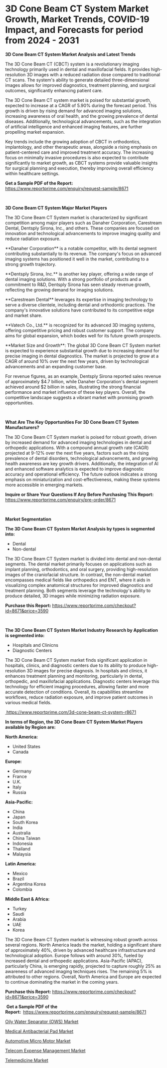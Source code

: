 <p><h1>3D Cone Beam CT System Market Growth, Market Trends, COVID-19 Impact, and Forecasts for period from 2024 - 2031</h1></p><p><strong>3D Cone Beam CT System Market Analysis and Latest Trends</strong></p>
<p><p>The 3D Cone Beam CT (CBCT) system is a revolutionary imaging technology primarily used in dental and maxillofacial fields. It provides high-resolution 3D images with a reduced radiation dose compared to traditional CT scans. The system's ability to generate detailed three-dimensional images allows for improved diagnostics, treatment planning, and surgical outcomes, significantly enhancing patient care.</p><p>The 3D Cone Beam CT system market is poised for substantial growth, expected to increase at a CAGR of 5.90% during the forecast period. This growth is driven by rising demand for advanced imaging solutions, increasing awareness of oral health, and the growing prevalence of dental diseases. Additionally, technological advancements, such as the integration of artificial intelligence and enhanced imaging features, are further propelling market expansion.</p><p>Key trends include the growing adoption of CBCT in orthodontics, implantology, and other therapeutic areas, alongside a rising emphasis on patient-centered care and improved treatment accuracy. The increasing focus on minimally invasive procedures is also expected to contribute significantly to market growth, as CBCT systems provide valuable insights for surgical planning and execution, thereby improving overall efficiency within healthcare settings.</p></p>
<p><strong>Get a Sample PDF of the Report:&nbsp;</strong> <a href="https://www.reportprime.com/enquiry/request-sample/8671">https://www.reportprime.com/enquiry/request-sample/8671</a></p>
<p>&nbsp;</p>
<p><strong>3D Cone Beam CT System Major Market Players</strong></p>
<p><p>The 3D Cone Beam CT System market is characterized by significant competition among major players such as Danaher Corporation, Carestream Dental, Dentsply Sirona, Inc., and others. These companies are focused on innovation and technological advancements to improve imaging quality and reduce radiation exposure.</p><p>**Danaher Corporation** is a notable competitor, with its dental segment contributing substantially to its revenue. The company's focus on advanced imaging systems has positioned it well in the market, contributing to a strong growth trajectory. </p><p>**Dentsply Sirona, Inc.** is another key player, offering a wide range of dental imaging solutions. With a strong portfolio of products and a commitment to R&D, Dentsply Sirona has seen steady revenue growth, reflecting the growing demand for imaging solutions.</p><p>**Carestream Dental** leverages its expertise in imaging technology to serve a diverse clientele, including dental and orthodontic practices. The company's innovative solutions have contributed to its competitive edge and market share.</p><p>**Vatech Co., Ltd.** is recognized for its advanced 3D imaging systems, offering competitive pricing and robust customer support. The company aims for global expansion, which bodes well for its future growth prospects.</p><p>**Market Size and Growth**: The global 3D Cone Beam CT System market is expected to experience substantial growth due to increasing demand for precise imaging in dental diagnostics. The market is projected to grow at a CAGR of around 10% over the next few years, driven by technological advancements and an expanding customer base.</p><p>For revenue figures, as an example, Dentsply Sirona reported sales revenue of approximately $4.7 billion, while Danaher Corporation's dental segment achieved around $2 billion in sales, illustrating the strong financial performance and market influence of these key players. Overall, the competitive landscape suggests a vibrant market with promising growth opportunities.</p></p>
<p>&nbsp;</p>
<p><strong>What Are The Key Opportunities For 3D Cone Beam CT System Manufacturers?</strong></p>
<p><p>The 3D Cone Beam CT System market is poised for robust growth, driven by increased demand for advanced imaging technologies in dental and orthopedic applications. With a compound annual growth rate (CAGR) projected at 9-12% over the next five years, factors such as the rising prevalence of dental disorders, technological advancements, and growing health awareness are key growth drivers. Additionally, the integration of AI and enhanced software analytics is expected to improve diagnostic accuracy and operational efficiency. The future outlook indicates a strong emphasis on miniaturization and cost-effectiveness, making these systems more accessible in emerging markets.</p></p>
<p><strong>Inquire or Share Your Questions If Any Before Purchasing This Report:</strong> <a href="https://www.reportprime.com/enquiry/pre-order/8671">https://www.reportprime.com/enquiry/pre-order/8671</a></p>
<p>&nbsp;</p>
<p><strong>Market Segmentation</strong></p>
<p><strong>The 3D Cone Beam CT System Market Analysis by types is segmented into:</strong></p>
<p><ul><li>Dental</li><li>Non-dental</li></ul></p>
<p><p>The 3D Cone Beam CT System market is divided into dental and non-dental segments. The dental market primarily focuses on applications such as implant planning, orthodontics, and oral surgery, providing high-resolution images of the craniofacial structure. In contrast, the non-dental market encompasses medical fields like orthopedics and ENT, where it aids in visualizing complex anatomical structures for improved diagnostics and treatment planning. Both segments leverage the technology's ability to produce detailed, 3D images while minimizing radiation exposure.</p></p>
<p><strong>Purchase this Report:&nbsp;</strong><a href="https://www.reportprime.com/checkout?id=8671&price=3590">https://www.reportprime.com/checkout?id=8671&price=3590</a></p>
<p>&nbsp;</p>
<p><strong>The 3D Cone Beam CT System Market Industry Research by Application is segmented into:</strong></p>
<p><ul><li>Hospitals and Clinicns</li><li>Diagnostic Centers</li></ul></p>
<p><p>The 3D Cone Beam CT System market finds significant application in hospitals, clinics, and diagnostic centers due to its ability to produce high-resolution 3D images for precise diagnosis. In hospitals and clinics, it enhances treatment planning and monitoring, particularly in dental, orthopedic, and maxillofacial applications. Diagnostic centers leverage this technology for efficient imaging procedures, allowing faster and more accurate detection of conditions. Overall, its capabilities streamline workflows, reduce radiation exposure, and improve patient outcomes in various medical fields.</p></p>
<p><a href="https://www.reportprime.com/3d-cone-beam-ct-system-r8671">&nbsp;https://www.reportprime.com/3d-cone-beam-ct-system-r8671</a></p>
<p><strong>In terms of Region, the 3D Cone Beam CT System Market Players available by Region are:</strong></p>
<p>
    <p> <strong> North America: </strong>
        <ul>
            <li>United States</li>
            <li>Canada</li>
        </ul>
        </p> 
    <p> <strong> Europe: </strong>
        <ul>
            <li>Germany</li>
            <li>France</li>
            <li>U.K.</li>
            <li>Italy</li>
            <li>Russia</li>
        </ul>
        </p> 
    <p> <strong> Asia-Pacific: </strong>
        <ul>
            <li>China</li>
            <li>Japan</li>
            <li>South Korea</li>
            <li>India</li>
            <li>Australia</li>
            <li>China Taiwan</li>
            <li>Indonesia</li>
            <li>Thailand</li>
            <li>Malaysia</li>
        </ul>
        </p> 
    <p> <strong> Latin America: </strong>
        <ul>
            <li>Mexico</li>
            <li>Brazil</li>
            <li>Argentina Korea</li>
            <li>Colombia</li>
        </ul>
        </p> 
    <p> <strong> Middle East & Africa: </strong>
        <ul>
            <li>Turkey</li>
            <li>Saudi</li>
            <li>Arabia</li>
            <li>UAE</li>
            <li>Korea</li>
        </ul>
    </p>
    </p>
<p><p>The 3D Cone Beam CT System market is witnessing robust growth across several regions. North America leads the market, holding a significant share of approximately 40%, driven by advanced healthcare infrastructure and technological adoption. Europe follows with around 30%, fueled by increased dental and orthopedic applications. Asia-Pacific (APAC), particularly China, is emerging rapidly, projected to capture roughly 25% as awareness of advanced imaging techniques rises. The remaining 5% is attributed to other regions. Overall, North America and Europe are expected to continue dominating the market in the coming years.</p></p>
<p><strong>Purchase this Report: </strong><a href="https://www.reportprime.com/checkout?id=8671&price=3590">https://www.reportprime.com/checkout?id=8671&price=3590</a></p>
<p>&nbsp;<strong>Get a Sample PDF of the Report:&nbsp;&nbsp;</strong><a href="https://www.reportprime.com/enquiry/request-sample/8671">https://www.reportprime.com/enquiry/request-sample/8671</a></p>
<p><strong></strong></p>
<p><p><a href="https://medium.com/@javooyce546456/the-global-oily-water-separator-ows-market-is-a-dynamic-and-growing-industry-b0f5a8e1216c">Oily Water Separator (OWS) Market</a></p><p><a href="https://github.com/RichRobinson5/Market-Research-Report-List-7/blob/main/medical-antibacterial-pad-market.md">Medical Antibacterial Pad Market</a></p><p><a href="https://medium.com/@javooyce546456/the-global-automotive-micro-motor-market-is-at-the-forefront-of-innovation-driving-rapid-3ad9e313a80a">Automotive Micro Motor Market</a></p><p><a href="https://www.linkedin.com/pulse/market-forecasting-change-global-telecom-expense-management-kolje?trackingId=Grdt%2F48KSNSLSxQ3S%2FmRZA%3D%3D">Telecom Expense Management Market</a></p><p><a href="https://www.linkedin.com/pulse/insights-telemedicine-market-size-which-expanding-149-bmhke?trackingId=c4ICvVEwSIOC4dKGGq1HWA%3D%3D">Telemedicine Market</a></p></p>